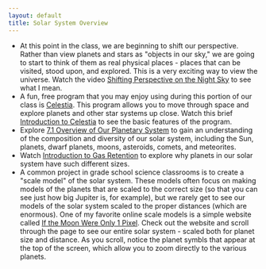 ```yaml
---
layout: default
title: Solar System Overview
---
```


- At this point in the class, we are beginning to shift our perspective. Rather than view planets and stars as "objects in our sky," we are going to start to think of them as real physical places - places that can be visited, stood upon, and explored. This is a very exciting way to view the universe. Watch the video [Shifting Perspective on the Night Sky](https://youtu.be/M_SqZIRmmRI) to see what I mean.
- A fun, free program that you may enjoy using during this portion of our class is [Celestia](https://celestiaproject.space/). This program allows you to move through space and explore planets and other star systems up close. Watch this brief [Introduction to Celestia](https://www.youtube.com/watch?v=HIeaOieZ984) to see the basic features of the program.
- Explore [7.1 Overview of Our Planetary System](https://openstax.org/books/astronomy-2e/pages/7-1-overview-of-our-planetary-system) to gain an understanding of the composition and diversity of our solar system, including the Sun, planets, dwarf planets, moons, asteroids, comets, and meteorites.
- Watch [Introduction to Gas Retention](https://youtu.be/4OKs8Q1qxoQ) to explore why planets in our solar system have such different sizes.  
- A common project in grade school science classrooms is to create a "scale model" of the solar system. These models often focus on making models of the planets that are scaled to the correct size (so that you can see just how big Jupiter is, for example), but we rarely get to see our models of the solar system scaled to the proper distances (which are enormous). One of my favorite online scale models is a simple website called [If the Moon Were Only 1 Pixel](https://storage.googleapis.com/avh-lessons/PixelSpace/joshworth.com/dev/pixelspace/pixelspace_solarsystem.html). Check out the website and scroll through the page to see our entire solar system - scaled both for planet size and distance. As you scroll, notice the planet symbls that appear at the top of the screen, which allow you to zoom directly to the various planets. 
